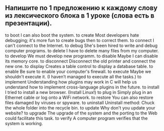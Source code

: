 ## Напишите по 1 предложению к каждому слову из лексического блока в 1 уроке (слова есть в презентации).

to boot
I can also boot the system.
to create
Most developers hate debugging; it's more fun to create bugs then to correct them.
to connect
I can't connect to the Internet.
to debug
She's been hired to write and debug computer programs.
to delete
I have to delete many files from my computer.
to develop
We must develop new programm.
to disable
Maybe I can disable its memory core.
to disconnect
Disconnect the old printer and connect the new one.
to display
Creates a table control to display a database table.
to enable
Be sure to enable your computer's firewall.
to execute
Maybe we shouldn't execute it. (I haven’t managed to execute all the tasks.)
to implement
Understanding how plugins may work in C will help us understand how to implement cross-language plugins in the future.
to install
I tried to install a new browser. (Install Linux!)
to plug in
Simply plug in an Ethernet cable or log onto a WiFi network.
to restore
You can also restore files damaged by viruses or spyware.
to uninstall
Uninstall method: Chuck the whole folder into the recycle bin.
to update
Why don't you update your website?
to upgrade
The upgrade of the system and the porting to the Web could facilitate this task.
to verify
A computer program verifies that the system is working.

